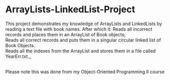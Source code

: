 # ArrayLists-LinkedList-Project
This project demonstrates my knowledge of ArrayLists and LinkedLists by reading a text file with book names. After which it:
Reads all incorrect records and places them in an ArrayList of Book objects;<br>
Reads all correct records and puts them in a singular circular linked list of Book Objects.<br>
Reads all the indexes from the ArrayList and stores them in a file called YearErr.txt._<br>

<br>Please note this was done from my Object-Oriented Programming II course
